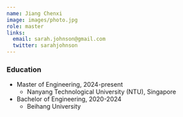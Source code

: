 ```yaml
---
name: Jiang Chenxi
image: images/photo.jpg
role: master
links:
  email: sarah.johnson@gmail.com
  twitter: sarahjohnson
---
```


### Education
- Master of Engineering, 2024-present
  - Nanyang Technological University (NTU), Singapore
- Bachelor of Engineering, 2020-2024
  - Beihang University
